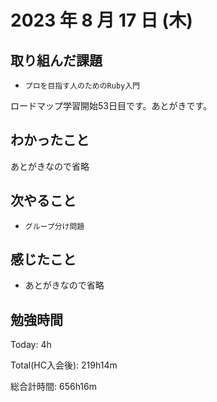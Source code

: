 # 2023 年 8 月 17 日 (木)

## 取り組んだ課題

- `プロを目指す人のためのRuby入門`

ロードマップ学習開始53日目です。あとがきです。

## わかったこと

あとがきなので省略

## 次やること

- `グループ分け問題`

## 感じたこと

- あとがきなので省略


## 勉強時間

Today: 4h

Total(HC入会後): 219h14m

総合計時間: 656h16m
